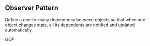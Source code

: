 ## Observer Pattern ##

Define a one-to-many dependency between objects so that when one object changes state, all its dependents are notified and updated automatically.

*GOF*